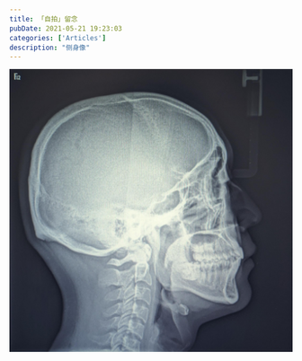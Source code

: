 ```yaml
---
title: 「自拍」留念
pubDate: 2021-05-21 19:23:03
categories: ['Articles']
description: "侧身像"
---
```


![自拍](./assets/image.jpg)
